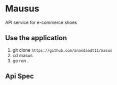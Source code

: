 # Mausus

API service for e-commerce shoes

## Use the application

1. git clone `https://github.com/anandaadt11/masus`
2. cd masus
3. go run .

## Api Spec
